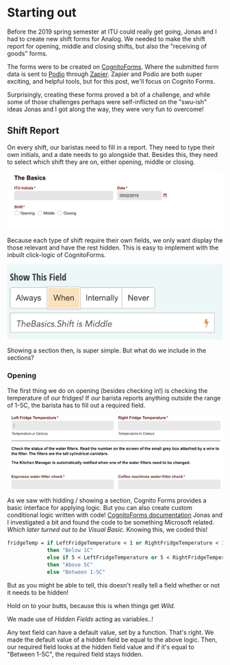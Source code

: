
# Starting out

Before the 2019 spring semester at ITU could really get going, Jonas and I had to create new shift forms for Analog.
We needed to make the shift report for opening, middle and closing shifts, but also the "receiving of goods" forms.

The forms were to be created on [CognitoForms](https://www.cognitoforms.com/). Where the submitted form data is sent to [Podio](http://Podio.com) through [Zapier](https://zapier.com/). Zapier and Podio are both super exciting, and helpful tools, but for this post, we'll focus on Cognito Forms.

Surprisingly, creating these forms proved a bit of a challenge, and while some of those challenges perhaps were self-inflicted on the "swu-ish" ideas Jonas and I got along the way, they were very fun to overcome! 

## Shift Report
On every shift, our baristas need to fill in a report.
They need to type their own initials, and a date needs to go alongside that.
Besides this, they need to select which shift they are on, either opening, middle or closing.


![TheBasics](https://raw.githubusercontent.com/Crunchyalex/AnalogForms/master/TheBasics.png)


Because each type of shift require their own fields, we only want display the those relevant and have the rest hidden.
This is easy to implement with the inbuilt click-logic of CognitoForms.


![ShowMiddle](https://raw.githubusercontent.com/Crunchyalex/AnalogForms/master/ShowMiddle.png)


Showing a section then, is super simple. But what do we include in the sections?

### Opening
The first thing we do on opening (besides checking in!) is checking the temperature of our fridges!
If our barista reports anything outside the range of 1-5C, the barista has to fill out a required field.


![BadMilk](https://raw.githubusercontent.com/Crunchyalex/AnalogForms/master/BadMilk.gif)


As we saw with hidding / showing a section, Cognito Forms provides a basic interface for applying logic.
But you can also create custom conditional logic written with code! 
[CognitoForms documentation](https://www.cognitoforms.com/support/)
Jonas and I investigated a bit and found the code to be something Microsoft related. 
_Which later turned out to be Visual Basic._
Knowing this, we coded this!

```vb
fridgeTemp = if LeftFridgeTemperature < 1 or RightFridgeTemperature < 1 
             then "Below 1C"
             else if 5 < LeftFridgeTemperature or 5 < RightFridgeTemperature
             then "Above 5C"
             else "Between 1-5C"
```

But as you might be able to tell, this doesn't really tell a field whether or not it needs to be hidden! 

Hold on to your butts, because this is when things get _Wild._

We made use of _Hidden Fields_ acting as variables..! 

Any text field can have a default value, set by a function. That's right. We made the default value of a hidden field be 
equal to the above logic. 
Then, our required field looks at the hidden field value and if it's equal to "Between 1-5C", the required field stays hidden.





